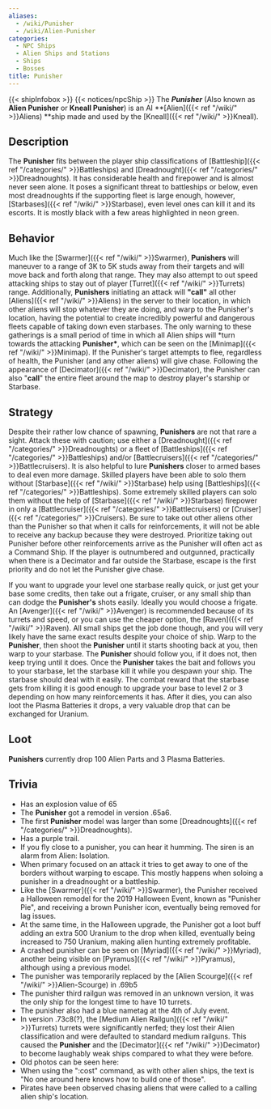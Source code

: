 ```yaml
---
aliases:
  - /wiki/Punisher
  - /wiki/Alien-Punisher
categories:
  - NPC Ships
  - Alien Ships and Stations
  - Ships
  - Bosses
title: Punisher
---
```


{{< shipInfobox >}} {{< notices/npcShip >}} The **_Punisher_** (Also known as **Alien Punisher** or **Kneall Punisher**) is an AI **[Alien]({{< ref "/wiki/" >}}Aliens) **ship made and used by the [Kneall]({{< ref "/wiki/" >}}Kneall).

## Description

The **Punisher** fits between the player ship classifications of [Battleship]({{< ref "/categories/" >}}Battleships) and [Dreadnought]({{< ref "/categories/" >}}Dreadnoughts). It has considerable health and firepower and is almost never seen alone. It poses a significant threat to battleships or below, even most dreadnoughts if the supporting fleet is large enough, however, [Starbases]({{< ref "/wiki/" >}}Starbase), even level ones can kill it and its escorts. It is mostly black with a few areas highlighted in neon green.

## Behavior

Much like the [Swarmer]({{< ref "/wiki/" >}}Swarmer), **Punishers** will maneuver to a range of 3K to 5K studs away from their targets and will move back and forth along that range. They may also attempt to out speed attacking ships to stay out of player [Turret]({{< ref "/wiki/" >}}Turrets) range. Additionally, **Punishers** initiating an attack will **"call"** all other [Aliens]({{< ref "/wiki/" >}}Aliens) in the server to their location, in which other aliens will stop whatever they are doing, and warp to the Punisher's location, having the potential to create incredibly powerful and dangerous fleets capable of taking down even starbases. The only warning to these gatherings is a small period of time in which all Alien ships will \*turn towards the attacking **Punisher\***, which can be seen on the [Minimap]({{< ref "/wiki/" >}}Minimap). If the Punisher's target attempts to flee, regardless of health, the Punisher (and any other aliens) will give chase. Following the appearance of [Decimator]({{< ref "/wiki/" >}}Decimator), the Punisher can also "**call**" the entire fleet around the map to destroy player's starship or Starbase.

## Strategy

Despite their rather low chance of spawning, **Punishers** are not that rare a sight. Attack these with caution; use either a [Dreadnought]({{< ref "/categories/" >}}Dreadnoughts) or a fleet of [Battleships]({{< ref "/categories/" >}}Battleships) and/or [Battlecruisers]({{< ref "/categories/" >}}Battlecruisers). It is also helpful to lure **Punishers** closer to armed bases to deal even more damage. Skilled players have been able to solo them without [Starbase]({{< ref "/wiki/" >}}Starbase) help using [Battleships]({{< ref "/categories/" >}}Battleships). Some extremely skilled players can solo them without the help of [Starbase]({{< ref "/wiki/" >}}Starbase) firepower in only a [Battlecruiser]({{< ref "/categories/" >}}Battlecruisers) or [Cruiser]({{< ref "/categories/" >}}Cruisers). Be sure to take out other aliens other than the Punisher so that when it calls for reinforcements, it will not be able to receive any backup because they were destroyed. Prioritize taking out Punisher before other reinforcements arrive as the Punisher will often act as a Command Ship. If the player is outnumbered and outgunned, practically when there is a Decimator and far outside the Starbase, escape is the first priority and do not let the Punisher give chase.

If you want to upgrade your level one starbase really quick, or just get your base some credits, then take out a frigate, cruiser, or any small ship than can dodge the **Punisher's** shots easily. Ideally you would choose a frigate. An [Avenger]({{< ref "/wiki/" >}}Avenger) is recommended because of its turrets and speed, or you can use the cheaper option, the [Raven]({{< ref "/wiki/" >}}Raven). All small ships get the job done though, and you will very likely have the same exact results despite your choice of ship. Warp to the **Punisher**, then shoot the **Punisher** until it starts shooting back at you, then warp to your starbase. The **Punisher** should follow you, if it does not, then keep trying until it does. Once the **Punisher** takes the bait and follows you to your starbase, let the starbase kill it while you despawn your ship. The starbase should deal with it easily. The combat reward that the starbase gets from killing it is good enough to upgrade your base to level 2 or 3 depending on how many reinforcements it has. After it dies, you can also loot the Plasma Batteries it drops, a very valuable drop that can be exchanged for Uranium.

## Loot

**Punishers** currently drop 100 Alien Parts and 3 Plasma Batteries.

## Trivia

- Has an explosion value of 65
- The **Punisher** got a remodel in version .65a6.
- The first **Punisher** model was larger than some [Dreadnoughts]({{< ref "/categories/" >}}Dreadnoughts).
- Has a purple trail.
- If you fly close to a punisher, you can hear it humming. The siren is an alarm from Alien: Isolation.
- When primary focused on an attack it tries to get away to one of the borders without warping to escape. This mostly happens when soloing a punisher in a dreadnought or a battleship.
- Like the [Swarmer]({{< ref "/wiki/" >}}Swarmer), the Punisher received a Halloween remodel for the 2019 Halloween Event, known as "Punisher Pie", and receiving a brown Punisher icon, eventually being removed for lag issues.
- At the same time, in the Halloween upgrade, the Punisher got a loot buff adding an extra 500 Uranium to the drop when killed, eventually being increased to 750 Uranium, making alien hunting extremely profitable.
- A crashed punisher can be seen on [Myriad]({{< ref "/wiki/" >}}Myriad), another being visible on [Pyramus]({{< ref "/wiki/" >}}Pyramus), although using a previous model.
- The punisher was temporarily replaced by the [Alien Scourge]({{< ref "/wiki/" >}}Alien-Scourge) in .69b5
- The punisher third railgun was removed in an unknown version, it was the only ship for the longest time to have 10 turrets.
- The punisher also had a blue nametag at the 4th of July event.
- In version .73c8(?), the [Medium Alien Railgun]({{< ref "/wiki/" >}}Turrets) turrets were significantly nerfed; they lost their Alien classification and were defaulted to standard medium railguns. This caused the **Punisher** and the [Decimator]({{< ref "/wiki/" >}}Decimator) to become laughably weak ships compared to what they were before.
- Old photos can be seen here:
- When using the ":cost" command, as with other alien ships, the text is "No one around here knows how to build one of those".
- Pirates have been observed chasing aliens that were called to a calling alien ship's location.
